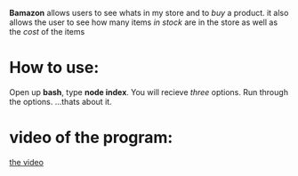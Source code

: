 **Bamazon** allows users to see whats in my store and to *buy* a product. it also allows the user to see how many items *in stock* are in the store as well as the *cost* of the items

# How to use:

Open up **bash**, type **node index**.  You will recieve *three* options. Run through the options. ...thats about it.

# video of the program:
[the video](https://drive.google.com/file/d/1pL-95Gm28uvvHPKW__qyLtTd6Tgpd4zR/view)
